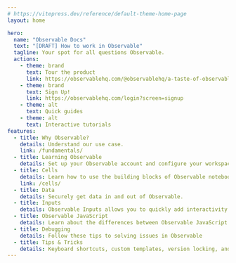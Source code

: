 ```yaml
---
# https://vitepress.dev/reference/default-theme-home-page
layout: home

hero:
  name: "Observable Docs"
  text: "[DRAFT] How to work in Observable"
  tagline: Your spot for all questions Observable.
  actions:
    - theme: brand
      text: Tour the product
      link: https://observablehq.com/@observablehq/a-taste-of-observable
    - theme: brand
      text: Sign Up!
      link: https://observablehq.com/login?screen=signup
    - theme: alt
      text: Quick guides
    - theme: alt
      text: Interactive tutorials
features:
  - title: Why Observable?
    details: Understand our use case.
    link: /fundamentals/
  - title: Learning Observable
    details: Set up your Observable account and configure your workspace.
  - title: Cells
    details: Learn how to use the building blocks of Observable notebooks.
    link: /cells/
  - title: Data
    details: Securely get data in and out of Observable.
  - title: Inputs
    details: Observable Inputs allows you to quickly add interactivity to your analysis.
  - title: Observable JavaScript
    details: Learn about the differences between Observable JavaScript and vanilla JavaScript.
  - title: Debugging
    details: Follow these tips to solving issues in Observable
  - title: Tips & Tricks
    details: Keyboard shortcuts, custom templates, version locking, and more!
---
```


